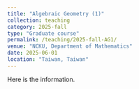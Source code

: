 ```yaml
---
title: "Algebraic Geometry (1)"
collection: teaching
category: 2025-fall
type: "Graduate course"
permalink: /teaching/2025-fall-AG1/
venue: "NCKU, Department of Mathematics"
date: 2025-06-01
location: "Taiwan, Taiwan"
---
```


Here is the information.


